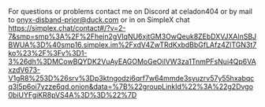 For questions or problems
contact me on Discord at celadon404
or by mail to onyx-disband-prior@duck.com 
or in on SimpleX chat https://simplex.chat/contact#/?v=2-7&smp=smp%3A%2F%2Fhejn2gVIqNU6xjtGM3OwQeuk8ZEbDXVJXAlnSBJBWUA%3D%40smp16.simplex.im%2FxdV4ZwTRdKxbdBbGfLAfz4ZlTGN3t7ko%23%2F%3Fv%3D1-3%26dh%3DMCowBQYDK2VuAyEAGOMoGeOilVW3za1TnmPFsNui4Qp6VAxzdV673-V1gR8%253D%26srv%3Dp3ktngodzi6qrf7w64mmde3syuzrv57y55hxabqcq3l5p6oi7yzze6qd.onion&data=%7B%22groupLinkId%22%3A%22g2Dvgo0biUYFgiKR8pVS4A%3D%3D%22%7D
